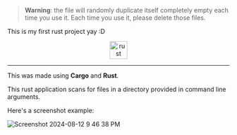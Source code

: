 
> **Warning**: the file will randomly duplicate itself completely empty each time you use it. Each time you use it, please delete those files.




This is my first rust project yay :D

<div align="center">
<img src="https://skillicons.dev/icons?i=rust" alt="rust" height="40"/>
</div>

------------------------------------------------------------------------

This was made using **Cargo** and **Rust**.

This rust application scans for files in a directory provided in command line arguments.

Here's a screenshot example:

![Screenshot 2024-08-12 9 46 38 PM](https://github.com/user-attachments/assets/c24cceb8-db46-4b2f-9bbc-40141f8fccd2)


